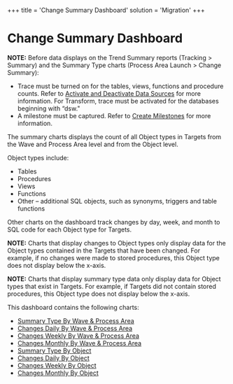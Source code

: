 +++
title = 'Change Summary Dashboard'
solution = 'Migration'
+++

# Change Summary Dashboard

<span style="font-weight: bold;">NOTE:</span> Before data displays on
the Trend Summary reports (Tracking \> Summary) and the Summary Type
charts (Process Area Launch \> Change Summary):

  - Trace must be turned on for the tables, views, functions and
    procedure counts. Refer to [Activate and Deactivate Data
    Sources](../../../Platform/Common/Use_Cases/Activate_and_Deactivate_Data_Source.htm)
    for more information. For Transform, trace must be activated for the
    databases beginning with “dsw."
  - A milestone must be captured. Refer to [Create
    Milestones](Create_Milestones.htm) for more information.

The summary charts displays the count of all Object types in Targets
from the Wave and Process Area level and from the Object level.

Object types include:

  - Tables
  - Procedures
  - Views
  - Functions
  - Other – additional SQL objects, such as synonyms, triggers and table
    functions

Other charts on the dashboard track changes by day, week, and month to
SQL code for each Object type for Targets.

**NOTE:** Charts that display changes to Object types only display data
for the Object types contained in the Targets that have been changed.
For example, if no changes were made to stored procedures, this Object
type does not display below the x-axis.

<span style="font-weight: bold;">NOTE:</span> Charts that display
summary type data only display data for Object types that exist in
Targets. For example, if Targets did not contain stored procedures, this
Object type does not display below the x-axis.

This dashboard contains the following charts:

  - [Summary Type By Wave & Process
    Area](Summary_Type_by_Wave_Process_Area.htm)
  - [Changes Daily By Wave & Process
    Area](Changes_Daily_by_Wave_and_Process_Area.htm)
  - [Changes Weekly By Wave & Process
    Area](Changes_Weekly_by_Wave_and_Process_Area.htm)
  - [Changes Monthly By Wave & Process
    Area](Changes_Monthly_by_Wave_and_Process_Area.htm)
  - [Summary Type By Object](Summary_Type_by_Object.htm)
  - [Changes Daily By Object](Changes_Daily_by_Object.htm)
  - [Changes Weekly By Object](Changes_Weekly_by_Object.htm)
  - [Changes Monthly By Object](Changes_Monthly_by_Object.htm)
